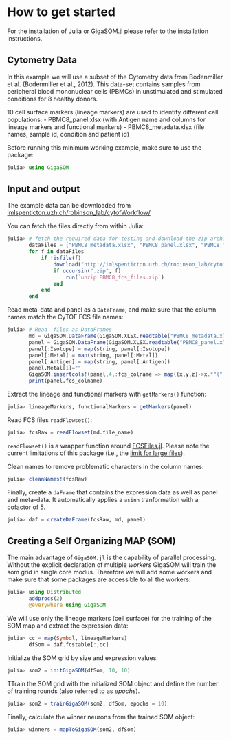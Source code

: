 # How to get started

For the installation of Julia or GigaSOM.jl please refer to the installation instructions.

## Cytometry Data

In this example we will use a subset of the Cytometry data from Bodenmiller et al.
(Bodenmiller et al., 2012). This data-set contains samples from peripheral blood
mononuclear cells (PBMCs) in unstimulated and stimulated conditions for 8 healthy donors.

10 cell surface markers (lineage markers) are used to identify different cell populations:
    - PBMC8_panel.xlsx (with Antigen name and columns for lineage markers and functional markers)
    - PBMC8_metadata.xlsx (file names, sample id, condition and patient id)

Before running this minimum working example, make sure to use the package:

```julia
julia> using GigaSOM
```

## Input and output

The example data can be downloaded from [imlspenticton.uzh.ch/robinson_lab/cytofWorkflow/](http://imlspenticton.uzh.ch/robinson_lab/cytofWorkflow/)

You can fetch the files directly from within Julia:

```julia
julia> # fetch the required data for testing and download the zip archive and unzip it
       dataFiles = ["PBMC8_metadata.xlsx", "PBMC8_panel.xlsx", "PBMC8_fcs_files.zip"]
       for f in dataFiles
           if !isfile(f)
               download("http://imlspenticton.uzh.ch/robinson_lab/cytofWorkflow/"*f, f)
               if occursin(".zip", f)
                   run(`unzip PBMC8_fcs_files.zip`)
               end
           end
       end
```

Read meta-data and panel as a `DataFrame`, and make sure that the column names match the CyTOF
FCS file names:

```julia
julia> # Read  files as DataFrames
       md = GigaSOM.DataFrame(GigaSOM.XLSX.readtable("PBMC8_metadata.xlsx", "Sheet1")...)
       panel = GigaSOM.DataFrame(GigaSOM.XLSX.readtable("PBMC8_panel.xlsx", "Sheet1")...)
       panel[:Isotope] = map(string, panel[:Isotope])
       panel[:Metal] = map(string, panel[:Metal])
       panel[:Antigen] = map(string, panel[:Antigen])
       panel.Metal[1]=""
       GigaSOM.insertcols!(panel,4,:fcs_colname => map((x,y,z)->x.*"(".*y.*z.*")".*"Dd",panel[:Antigen],panel[:Metal],panel[:Isotope]))
       print(panel.fcs_colname)
```

Extract the lineage and functional markers with `getMarkers()` function:

```julia
julia> lineageMarkers, functionalMarkers = getMarkers(panel)
```

Read FCS files `readFlowset()`:

```julia
julia> fcsRaw = readFlowset(md.file_name)
```

`readFlowset()` is a wrapper function around [FCSFiles.jl](https://github.com/tlnagy/FCSFiles.jl). Please note the current limitations
of this package (i.e., the [limit for large files](https://github.com/tlnagy/FCSFiles.jl/blob/master/src/parse.jl#L20)).

Clean names to remove problematic characters in the column names:

```julia
julia> cleanNames!(fcsRaw)
```

Finally, create a `daFrame` that contains the expression data as well as panel
and meta-data. It automatically applies a `asinh` tranformation with a cofactor of 5.

```julia
julia> daf = createDaFrame(fcsRaw, md, panel)
```

## Creating a Self Organizing MAP (SOM)

The main advantage of `GigaSOM.jl` is the capability of parallel processing. Without
the explicit declaration of multiple *workers* GigaSOM will train the som grid in single core
modus. Therefore we will add some workers and make sure that some packages are accessible to
all the workers:

```julia
julia> using Distributed
       addprocs(2)
       @everywhere using GigaSOM
```

We will use only the lineage markers (cell surface) for the training of the SOM map
and extract the expression data:

```julia
julia> cc = map(Symbol, lineageMarkers)
       dfSom = daf.fcstable[:,cc]
```

Initialize the SOM grid by size and expression values:

```julia
julia> som2 = initGigaSOM(dfSom, 10, 10)
```

TTrain the SOM grid with the initialized SOM object and define the number of training
rounds (also referred to as *epochs*).

```julia
julia> som2 = trainGigaSOM(som2, dfSom, epochs = 10)
```

Finally, calculate the winner neurons from the trained SOM object:

```julia
julia> winners = mapToGigaSOM(som2, dfSom)
```
